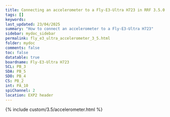 ```yaml
---
title: Connecting an accelerometer to a Fly-E3-Ultra H723 in RRF 3.5.0 Onwards
tags: []
keywords: 
last_updated: 23/04/2025
summary: "How to connect an accelerometer to a Fly-E3-Ultra H723"
sidebar: mydoc_sidebar
permalink: fly_e3_ultra_accelerometer_3_5.html
folder: mydoc
comments: false
toc: false
datatable: true
boardname: Fly-E3-Ultra H723
SCL: PB_3
SDA: PB_5
SDO: PB_4
CS: PB_2
int: PA_10
spiChannel: 2
location: EXP2 header
---
```


{% include custom/3.5/accelerometer.html %}
